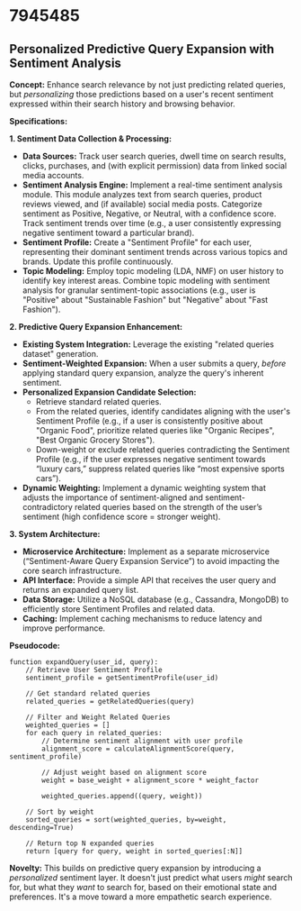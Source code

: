 # 7945485

## Personalized Predictive Query Expansion with Sentiment Analysis

**Concept:** Enhance search relevance by not just predicting related queries, but *personalizing* those predictions based on a user's recent sentiment expressed within their search history and browsing behavior.

**Specifications:**

**1. Sentiment Data Collection & Processing:**

*   **Data Sources:**  Track user search queries, dwell time on search results, clicks, purchases, and (with explicit permission) data from linked social media accounts.
*   **Sentiment Analysis Engine:** Implement a real-time sentiment analysis module.  This module analyzes text from search queries, product reviews viewed, and (if available) social media posts. Categorize sentiment as Positive, Negative, or Neutral, with a confidence score.  Track sentiment trends over time (e.g., a user consistently expressing negative sentiment toward a particular brand).
*   **Sentiment Profile:** Create a "Sentiment Profile" for each user, representing their dominant sentiment trends across various topics and brands. Update this profile continuously.
*   **Topic Modeling:** Employ topic modeling (LDA, NMF) on user history to identify key interest areas. Combine topic modeling with sentiment analysis for granular sentiment-topic associations (e.g., user is "Positive" about "Sustainable Fashion" but "Negative" about "Fast Fashion").

**2. Predictive Query Expansion Enhancement:**

*   **Existing System Integration:**  Leverage the existing "related queries dataset" generation.
*   **Sentiment-Weighted Expansion:** When a user submits a query, *before* applying standard query expansion, analyze the query's inherent sentiment.
*   **Personalized Expansion Candidate Selection:**
    *   Retrieve standard related queries.
    *   From the related queries, identify candidates aligning with the user's Sentiment Profile (e.g., if a user is consistently positive about "Organic Food", prioritize related queries like "Organic Recipes", "Best Organic Grocery Stores").
    *   Down-weight or exclude related queries contradicting the Sentiment Profile (e.g., if the user expresses negative sentiment towards “luxury cars,” suppress related queries like “most expensive sports cars”).
*   **Dynamic Weighting:** Implement a dynamic weighting system that adjusts the importance of sentiment-aligned and sentiment-contradictory related queries based on the strength of the user’s sentiment (high confidence score = stronger weight).

**3. System Architecture:**

*   **Microservice Architecture:** Implement as a separate microservice (“Sentiment-Aware Query Expansion Service”) to avoid impacting the core search infrastructure.
*   **API Interface:** Provide a simple API that receives the user query and returns an expanded query list.
*   **Data Storage:** Utilize a NoSQL database (e.g., Cassandra, MongoDB) to efficiently store Sentiment Profiles and related data.
*   **Caching:** Implement caching mechanisms to reduce latency and improve performance.

**Pseudocode:**

```
function expandQuery(user_id, query):
    // Retrieve User Sentiment Profile
    sentiment_profile = getSentimentProfile(user_id)

    // Get standard related queries
    related_queries = getRelatedQueries(query)

    // Filter and Weight Related Queries
    weighted_queries = []
    for each query in related_queries:
        // Determine sentiment alignment with user profile
        alignment_score = calculateAlignmentScore(query, sentiment_profile)

        // Adjust weight based on alignment score
        weight = base_weight + alignment_score * weight_factor

        weighted_queries.append((query, weight))

    // Sort by weight
    sorted_queries = sort(weighted_queries, by=weight, descending=True)

    // Return top N expanded queries
    return [query for query, weight in sorted_queries[:N]]
```

**Novelty:** This builds on predictive query expansion by introducing a *personalized* sentiment layer. It doesn't just predict what users *might* search for, but what they *want* to search for, based on their emotional state and preferences. It's a move toward a more empathetic search experience.